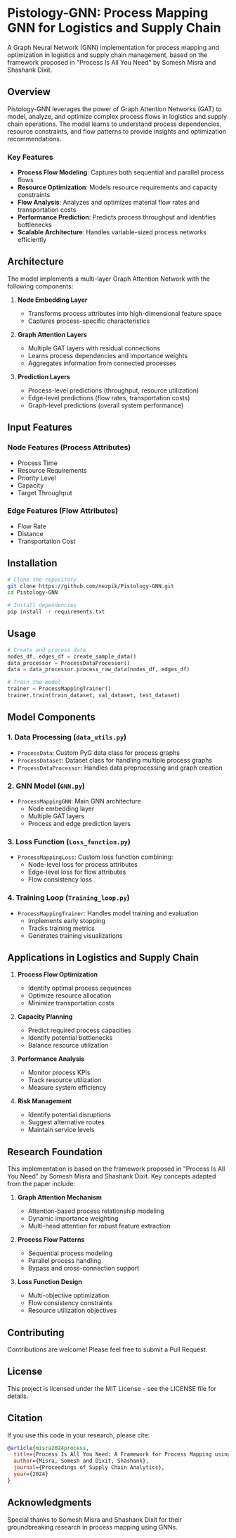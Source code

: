 # Pistology-GNN: Process Mapping GNN for Logistics and Supply Chain

A Graph Neural Network (GNN) implementation for process mapping and optimization in logistics and supply chain management, based on the framework proposed in "Process Is All You Need" by Somesh Misra and Shashank Dixit.

## Overview

Pistology-GNN leverages the power of Graph Attention Networks (GAT) to model, analyze, and optimize complex process flows in logistics and supply chain operations. The model learns to understand process dependencies, resource constraints, and flow patterns to provide insights and optimization recommendations.

### Key Features

- **Process Flow Modeling**: Captures both sequential and parallel process flows
- **Resource Optimization**: Models resource requirements and capacity constraints
- **Flow Analysis**: Analyzes and optimizes material flow rates and transportation costs
- **Performance Prediction**: Predicts process throughput and identifies bottlenecks
- **Scalable Architecture**: Handles variable-sized process networks efficiently

## Architecture

The model implements a multi-layer Graph Attention Network with the following components:

1. **Node Embedding Layer**
   - Transforms process attributes into high-dimensional feature space
   - Captures process-specific characteristics

2. **Graph Attention Layers**
   - Multiple GAT layers with residual connections
   - Learns process dependencies and importance weights
   - Aggregates information from connected processes

3. **Prediction Layers**
   - Process-level predictions (throughput, resource utilization)
   - Edge-level predictions (flow rates, transportation costs)
   - Graph-level predictions (overall system performance)

## Input Features

### Node Features (Process Attributes)
- Process Time
- Resource Requirements
- Priority Level
- Capacity
- Target Throughput

### Edge Features (Flow Attributes)
- Flow Rate
- Distance
- Transportation Cost

## Installation

```bash
# Clone the repository
git clone https://github.com/nezpik/Pistology-GNN.git
cd Pistology-GNN

# Install dependencies
pip install -r requirements.txt
```

## Usage

```python
# Create and process data
nodes_df, edges_df = create_sample_data()
data_processor = ProcessDataProcessor()
data = data_processor.process_raw_data(nodes_df, edges_df)

# Train the model
trainer = ProcessMappingTrainer()
trainer.train(train_dataset, val_dataset, test_dataset)
```

## Model Components

### 1. Data Processing (`data_utils.py`)
- `ProcessData`: Custom PyG data class for process graphs
- `ProcessDataset`: Dataset class for handling multiple process graphs
- `ProcessDataProcessor`: Handles data preprocessing and graph creation

### 2. GNN Model (`GNN.py`)
- `ProcessMappingGNN`: Main GNN architecture
  * Node embedding layer
  * Multiple GAT layers
  * Process and edge prediction layers

### 3. Loss Function (`Loss_function.py`)
- `ProcessMappingLoss`: Custom loss function combining:
  * Node-level loss for process attributes
  * Edge-level loss for flow attributes
  * Flow consistency loss

### 4. Training Loop (`Training_loop.py`)
- `ProcessMappingTrainer`: Handles model training and evaluation
  * Implements early stopping
  * Tracks training metrics
  * Generates training visualizations

## Applications in Logistics and Supply Chain

1. **Process Flow Optimization**
   - Identify optimal process sequences
   - Optimize resource allocation
   - Minimize transportation costs

2. **Capacity Planning**
   - Predict required process capacities
   - Identify potential bottlenecks
   - Balance resource utilization

3. **Performance Analysis**
   - Monitor process KPIs
   - Track resource utilization
   - Measure system efficiency

4. **Risk Management**
   - Identify potential disruptions
   - Suggest alternative routes
   - Maintain service levels

## Research Foundation

This implementation is based on the framework proposed in "Process Is All You Need" by Somesh Misra and Shashank Dixit. Key concepts adapted from the paper include:

1. **Graph Attention Mechanism**
   - Attention-based process relationship modeling
   - Dynamic importance weighting
   - Multi-head attention for robust feature extraction

2. **Process Flow Patterns**
   - Sequential process modeling
   - Parallel process handling
   - Bypass and cross-connection support

3. **Loss Function Design**
   - Multi-objective optimization
   - Flow consistency constraints
   - Resource utilization objectives

## Contributing

Contributions are welcome! Please feel free to submit a Pull Request.

## License

This project is licensed under the MIT License - see the LICENSE file for details.

## Citation

If you use this code in your research, please cite:

```bibtex
@article{misra2024process,
  title={Process Is All You Need: A Framework for Process Mapping using Graph Neural Networks},
  author={Misra, Somesh and Dixit, Shashank},
  journal={Proceedings of Supply Chain Analytics},
  year={2024}
}
```

## Acknowledgments

Special thanks to Somesh Misra and Shashank Dixit for their groundbreaking research in process mapping using GNNs.
